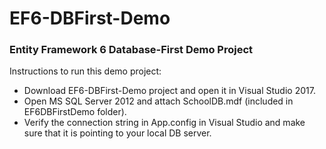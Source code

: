 # EF6-DBFirst-Demo
### Entity Framework 6 Database-First Demo Project

Instructions to run this demo project:
- Download EF6-DBFirst-Demo project and open it in Visual Studio 2017.
- Open MS SQL Server 2012 and attach SchoolDB.mdf (included in EF6DBFirstDemo folder). 
- Verify the connection string in App.config in Visual Studio and make sure that it is pointing to your local DB server. 
